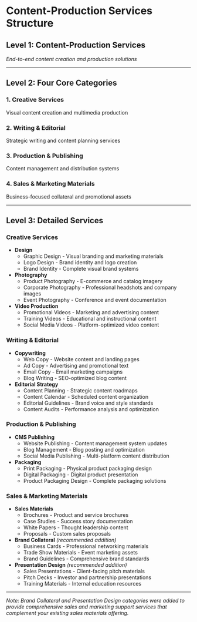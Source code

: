 # Content-Production Services Structure

## Level 1: Content-Production Services
*End-to-end content creation and production solutions*

---

## Level 2: Four Core Categories

### 1. Creative Services
Visual content creation and multimedia production

### 2. Writing & Editorial  
Strategic writing and content planning services

### 3. Production & Publishing
Content management and distribution systems

### 4. Sales & Marketing Materials
Business-focused collateral and promotional assets

---

## Level 3: Detailed Services

### Creative Services
- **Design** 
  - Graphic Design - Visual branding and marketing materials
  - Logo Design - Brand identity and logo creation
  - Brand Identity - Complete visual brand systems
- **Photography**
  - Product Photography - E-commerce and catalog imagery
  - Corporate Photography - Professional headshots and company images
  - Event Photography - Conference and event documentation
- **Video Production**
  - Promotional Videos - Marketing and advertising content
  - Training Videos - Educational and instructional content
  - Social Media Videos - Platform-optimized video content

### Writing & Editorial
- **Copywriting**
  - Web Copy - Website content and landing pages
  - Ad Copy - Advertising and promotional text
  - Email Copy - Email marketing campaigns
  - Blog Writing - SEO-optimized blog content
- **Editorial Strategy**
  - Content Planning - Strategic content roadmaps
  - Content Calendar - Scheduled content organization
  - Editorial Guidelines - Brand voice and style standards
  - Content Audits - Performance analysis and optimization

### Production & Publishing
- **CMS Publishing**
  - Website Publishing - Content management system updates
  - Blog Management - Blog posting and optimization
  - Social Media Publishing - Multi-platform content distribution
- **Packaging**
  - Print Packaging - Physical product packaging design
  - Digital Packaging - Digital product presentation
  - Product Packaging Design - Complete packaging solutions

### Sales & Marketing Materials
- **Sales Materials**
  - Brochures - Product and service brochures
  - Case Studies - Success story documentation
  - White Papers - Thought leadership content
  - Proposals - Custom sales proposals
- **Brand Collateral** *(recommended addition)*
  - Business Cards - Professional networking materials
  - Trade Show Materials - Event marketing assets
  - Brand Guidelines - Comprehensive brand standards
- **Presentation Design** *(recommended addition)*
  - Sales Presentations - Client-facing pitch materials
  - Pitch Decks - Investor and partnership presentations
  - Training Materials - Internal education resources

---

*Note: Brand Collateral and Presentation Design categories were added to provide comprehensive sales and marketing support services that complement your existing sales materials offering.*